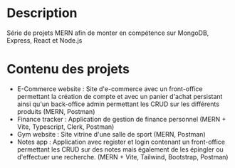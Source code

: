 # Description
Série de projets MERN afin de monter en compétence sur MongoDB, Express, React et Node.js
# Contenu des projets
- E-Commerce website : Site d'e-commerce avec un front-office permettant la création de compte et avec un panier d'achat persistant ainsi qu'un back-office admin permettant les CRUD sur les différents produits (MERN, Postman) 
- Finance tracker : Application de gestion de finance personnel (MERN + Vite, Typescript, Clerk, Postman)
- Gym website : Site vitrine d'une salle de sport (MERN, Postman)
- Notes app : Application avec register et login contenant un front-office permettant les CRUD sur des notes mais également de les épingler ou d'effectuer une recherche. (MERN + Vite, Tailwind, Bootstrap, Postman)

